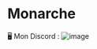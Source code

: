 # Monarche

🖥️ Mon Discord :
![image](https://user-images.githubusercontent.com/122707791/226134084-9a045e3b-c1fd-4070-88cb-7b490d7b6cd8.png)
